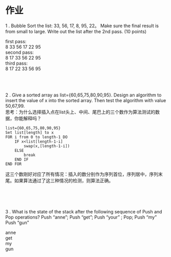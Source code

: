 # 作业

1 . Bubble Sort the list: 33, 56, 17, 8, 95, 22。
Make sure the final result is from small to large.
Write out the list after the 2nd pass. (10 points) 

first pass:  
8 33 56 17 22 95  
second pass:  
8 17 33 56 22 95  
third pass:  
8 17 22 33 56 95  
<br><br><br>

2 . Give a sorted array as list={60,65,75,80,90,95}. Design an algorithm to insert the value of x into the sorted array. Then test the algorithm with value 50,67,99.  
思考：为什么选择插入点在list头上、中间、尾巴上的三个数作为算法测试的数据，你能解释吗？  

```
list={60,65,75,80,90,95}
Set list[length] to x
FOR i from 0 to length-1 DO
    IF x<list[length-1-i]
        swap(x,[length-1-i])
    ELSE
        break
    END IF
END FOR
```

这三个数刚好对应了所有情况：插入的数分别作为序列首位，序列居中，序列末尾。如果算法通过了这三种情况的检测，则算法正确。

<br><br><br>

3 . What is the state of the stack after the following sequence of Push and Pop operations?
Push “anne”; Push “get”; Push “your” ; Pop;  Push “my”  Push “gun” 

anne  
get  
my  
gun  

